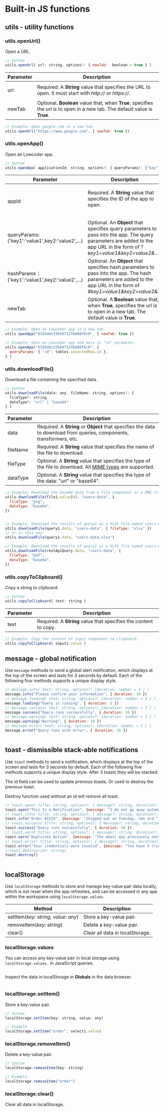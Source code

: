 # Built-in JS functions

## utils - utility functions

### utils.openUrl()

Open a URL.

```javascript
// Syntax
utils.openUrl( url: string, options?: { newTab:  boolean = true } )
```

| Parameter      | Description                                                                                                                |
| -------------- | -------------------------------------------------------------------------------------------------------------------------- |
| <p>url<br></p> | Required. A **String** value that specifies the URL to open. It must start with _http://_ or _https://_.                   |
| newTab         | Optional. **Boolean** value that, when **True**, specifies the url is to open in a new tab. The default value is **True**. |

```javascript
// Example: Open google.com in a new tab.
utils.openUrl("https://www.google.com", { newTab: true })
```

### utils.openApp()

Open an Lowcoder app.

```javascript
// Syntax
utils.openApp( applicationId: string, options?: { queryParams?: {"key":"value"}, hashParams?: {"key":"value"}, newTab: true } )
```

| Parameter                                                 | Description                                                                                                                                                                          |
| --------------------------------------------------------- | ------------------------------------------------------------------------------------------------------------------------------------------------------------------------------------ |
| <p>appId<br></p>                                          | <p>Required. A <strong>String</strong> value that specifies the ID of the app to open.</p><p> <img src="../../.gitbook/assets/builtin-js-appid.png" alt="" data-size="original"></p> |
| queryParams: {'key1':'value1',key2:'value2',...}          | Optional. An **Object** that specifies query parameters to pass into the app. The query parameters are added to the app URL in the form of ?_key1=value1\&key2=value2&..._           |
| <p>hashParams：{'key1':'value1',key2:'value2',...}<br></p> | Optional. An **Object** that specifies hash parameters to pass into the app. The hash parameters are added to the app URL in the form of _#key1=value1\&key2=value2&..._             |
| newTab                                                    | Optional. A **Boolean** value that, when **True**, specifies the url is to open in a new tab. The default value is **True**.                                                         |

```javascript
// Example: Open an Lowcoder app in a new tab.
utils.openApp("632bddc33bb9722fb888f6c0", { newTab: true })

// Example: Open an Lowcoder app and pass in "id" parameter.
utils.openApp("632bddc33bb9722fb888f6c0", {
  queryParams: { "id": table1.selectedRow.id },
} )
```

### utils.downloadFile()

Download a file containing the specified data.

```javascript
// Syntax
utils.downloadFile(data: any, fileName: string, options?: {
  fileType?: string, 
  dataType?: "url" | "base64"
} )
```

| Parameter | Description                                                                                                                                                                                                 |
| --------- | ----------------------------------------------------------------------------------------------------------------------------------------------------------------------------------------------------------- |
| data      | Required. A **String** or **Object** that specifies the data to download from queries, components, transformers, etc.                                                                                       |
| fileName  | Required. A **String** value that specifies the name of the file to download.                                                                                                                               |
| fileType  | Optional. A **String** value that specifies the type of the file to download. All [MIME types](https://developer.mozilla.org/en-US/docs/Web/HTTP/Basics\_of\_HTTP/MIME\_types/Common\_types) are supported. |
| dataType  | Optional. A **String** value that specifies the type of the data: "url" or "base64".                                                                                                                        |

```javascript
// Example: Download the base64 data from a file component as a PNG file named users-data.
utils.downloadFile(file1.value[0], "users-data", {
  fileType: "png",
  dataType: "base64",
})


// Example: Download the results of query1 as a XLXS file named users-data.
utils.downloadFile(query1.data, "users-data", { fileType: "xlsx" })
// or in this way:
utils.downloadFile(query1.data, "users-data.xlsx")

// Example: Download the results of query1 as a XLXS file named users-data.
utils.downloadFile(restApiQuery.data, "users-data", {
  fileType: "pdf",
  dataType: "base64",
})
```

### utils.copyToClipboard()

Copy a string to clipboard.

```javascript
// Syntax
utils.copyToClipboard( text: string )
```

| Parameter | Description                                                      |
| --------- | ---------------------------------------------------------------- |
| text      | Required. A **String** value that specifies the content to copy. |

```javascript
// Example: Copy the content of input component to clipboard.
utils.copyToClipboard( input1.value )
```

## message - global notification

Use `message` methods to send a global alert notification, which displays at the top of the screen and lasts for 3 seconds by default. Each of the following four methods supports a unique display style.

```javascript
// message.info( text: string, options?: {duration: number = 3 } )
message.info("Please confirm your information", { duration: 10 })
// message.loading( text: string, options?: {duration: number = 3 } )
message.loading("Query is running", { duration: 5 })
// message.success( text: string, options?: {duration: number = 3 } )
message.success("Query runs successfully", { duration: 10 })
// message.warning( text: string, options?: {duration: number = 3 } )
message.warning("Warning", { duration: 10 })
// message.error( text: string, options?: {duration: number = 3 } )
message.error("Query runs with error", { duration: 10 })
```

<figure><img src="../../.gitbook/assets/builtin-js-messages.png" alt=""><figcaption></figcaption></figure>

## toast - dismissible stack-able notifications

Use `toast` methods to send a notification, which displays at the top of the screen and lasts for 3 seconds by default. Each of the following five methods supports a unique display style. After 3 toasts they will be stacked.

The id field can be used to update previous toasts. Or used to destroy the previous toast.

Destroy function used without an id will remove all toast.

```javascript
// toast.open( title: string, options?: { message?: string, duration?: number = 3, id?: string, placement?: "top" | "topLeft" | "topRight" | "bottom" | "bottomRight", "bottomRight" = "bottomRight" } )
toast.open("This Is a Notification", {message: "I do not go away automatically.", duration: 0})
// toast.info( title: string, options?: { message?: string, duration?: number = 3, id?: string, placement?: "top" | "topLeft" | "topRight" | "bottom" | "bottomRight", "bottomRight" = "bottomRight" } )
toast.info("Order #1519", {message: "Shipped out on Tuesday, Jan 3rd.", duration: 5})
// toast.success( title: string, options?: { message?: string, duration?: number = 3, id?: string, placement?: "top" | "topLeft" | "topRight" | "bottom" | "bottomRight", "bottomRight" = "bottomRight" } )
toast.success("Query runs successfully", { duration: 10 })
// toast.warn( title: string, options?: { message?: string, duration?: number = 3, id?: string, placement?: "top" | "topLeft" | "topRight" | "bottom" | "bottomRight", "bottomRight" = "bottomRight" } )
toast.warn("Duplicate Action", {message: "The email was previously sent on Jan 3rd. Click the button again to send.", duration: 5})
// toast.error( title: string, options?: { message?: string, duration?: number = 3, id?: string, placement?: "top" | "topLeft" | "topRight" | "bottom" | "bottomRight", "bottomRight" = "bottomRight" } )
toast.error("Your credentials were invalid", {message: "You have 5 tries left", duration: 5})
//toast.destroy(id?: string)
toast.destroy()
```

<figure><img src="../../.gitbook/assets/builtin-js-toasts.png" alt=""><figcaption></figcaption></figure>

## localStorage

Use `localStorage` methods to store and manage key-value pair data locally, which is not reset when the app refreshes, and can be accessed in any app within the workspace using `localStorage.values`.

| Method                             | Description                     |
| ---------------------------------- | ------------------------------- |
| setItem(_key: string, value: any_) | Store a key-value pair.         |
| removeItem(_key: string_)          | Delete a key-value pair.        |
| clear()                            | Clear all data in localStorage. |

### localStorage.values

You can access any key-value pair in local storage using `localStorage.values.` in JavaScript queries.

<figure><img src="../../.gitbook/assets/builtin-js-local-storage.png" alt=""><figcaption></figcaption></figure>

Inspect the data in localStorage in **Globals** in the data browser.

<figure><img src="../../.gitbook/assets/builtin-js-globals.png" alt=""><figcaption></figcaption></figure>

### localStorage.setItem()

Store a key-value pair.

```javascript
// Syntax
localStorage.setItem(key: string, value: any)

// Example
localStorage.setItem("order", select1.value)
```

### localStorage.removeItem()

Delete a key-value pair.

```javascript
// Syntax
localStorage.removeItem(key: string)

// Example
localStorage.removeItem("order")
```

### localStorage.clear()

Clear all data in localStorage.
